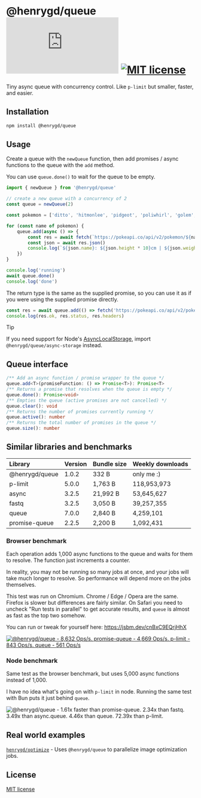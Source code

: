 [size-image]: https://img.shields.io/github/size/henrygd/queue/dist/index.min.js?style=flat
[license-image]: https://img.shields.io/github/license/henrygd/bigger-picture?style=flat&color=%2349ac0c
[license-url]: /LICENSE

# @henrygd/queue ![File Size][size-image] [![MIT license][license-image]][license-url]

Tiny async queue with concurrency control. Like `p-limit` but smaller, faster, and easier.

## Installation

```bash
npm install @henrygd/queue
```

## Usage

Create a queue with the `newQueue` function, then add promises / async functions to the queue with the `add` method.

You can use `queue.done()` to wait for the queue to be empty.

<!-- prettier-ignore -->
```ts
import { newQueue } from '@henrygd/queue'

// create a new queue with a concurrency of 2
const queue = newQueue(2)

const pokemon = ['ditto', 'hitmonlee', 'pidgeot', 'poliwhirl', 'golem', 'charizard']

for (const name of pokemon) {
    queue.add(async () => {
        const res = await fetch(`https://pokeapi.co/api/v2/pokemon/${name}`)
        const json = await res.json()
        console.log(`${json.name}: ${json.height * 10}cm | ${json.weight / 10}kg`)
    })
}

console.log('running')
await queue.done()
console.log('done')
```

The return type is the same as the supplied promise, so you can use it as if you were using the supplied promise directly.

```ts
const res = await queue.add(() => fetch('https://pokeapi.co/api/v2/pokemon'))
console.log(res.ok, res.status, res.headers)
```

> [!TIP]
> If you need support for Node's [AsyncLocalStorage](https://nodejs.org/api/async_context.html#introduction), import `@henrygd/queue/async-storage` instead.

## Queue interface

```ts
/** Add an async function / promise wrapper to the queue */
queue.add<T>(promiseFunction: () => Promise<T>): Promise<T>
/** Returns a promise that resolves when the queue is empty */
queue.done(): Promise<void>
/** Empties the queue (active promises are not cancelled) */
queue.clear(): void
/** Returns the number of promises currently running */
queue.active(): number
/** Returns the total number of promises in the queue */
queue.size(): number
```

## Similar libraries and benchmarks

| Library        | Version | Bundle size | Weekly downloads |
| :------------- | :------ | :---------- | :--------------- |
| @henrygd/queue | 1.0.2   | 332 B       | only me :)       |
| p-limit        | 5.0.0   | 1,763 B     | 118,953,973      |
| async          | 3.2.5   | 21,992 B    | 53,645,627       |
| fastq          | 3.2.5   | 3,050 B     | 39,257,355       |
| queue          | 7.0.0   | 2,840 B     | 4,259,101        |
| promise-queue  | 2.2.5   | 2,200 B     | 1,092,431        |

### Browser benchmark

Each operation adds 1,000 async functions to the queue and waits for them to resolve. The function just increments a counter.

In reality, you may not be running so many jobs at once, and your jobs will take much longer to resolve. So performance will depend more on the jobs themselves.

This test was run on Chromium. Chrome / Edge / Opera are the same. Firefox is slower but differences are fairly similar. On Safari you need to uncheck "Run tests in parallel" to get accurate results, and `queue` is almost as fast as the top two somehow.

You can run or tweak for yourself here: https://jsbm.dev/cnBxC9EQrjHhX

[![@henrygd/queue - 8,632 Ops/s. promise-queue - 4,669 Ops/s. p-limit - 843 Ops/s. queue - 561 Ops/s](https://henrygd-assets.b-cdn.net/queue/benchmark.png)](https://jsbm.dev/cnBxC9EQrjHhX)

### Node benchmark

Same test as the browser benchmark, but uses 5,000 async functions instead of 1,000.

I have no idea what's going on with `p-limit` in node. Running the same test with Bun puts it just behind `queue`.

![@henrygd/queue - 1.61x faster than promise-queue. 2.34x than fastq. 3.49x than async.queue. 4.46x than queue. 72.39x than p-limit.](https://henrygd-assets.b-cdn.net/queue/benchmark-node.png)

## Real world examples

[`henrygd/optimize`](https://github.com/henrygd/optimize) - Uses `@henrygd/queue` to parallelize image optimization jobs.

## License

[MIT license](/LICENSE)

